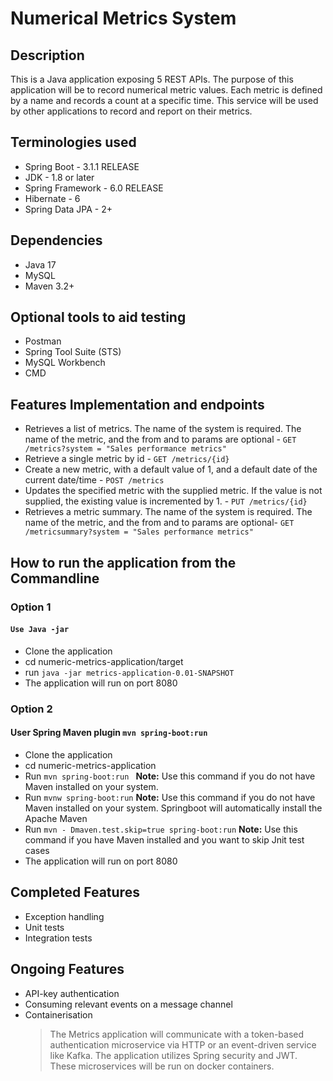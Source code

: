 # Numerical Metrics System

## Description
This is a Java application exposing 5 REST APIs. The purpose of this application will be to record numerical metric values. Each metric is defined by a name and records a count at a specific time. This service will be used by other applications to record and report on their metrics.

## Terminologies used
- Spring Boot - 3.1.1 RELEASE
- JDK - 1.8 or later
- Spring Framework - 6.0 RELEASE
- Hibernate - 6
- Spring Data JPA - 2+

## Dependencies
- Java 17
- MySQL
- Maven 3.2+

## Optional tools to aid testing
- Postman
- Spring Tool Suite (STS)
- MySQL Workbench
- CMD

## Features Implementation and endpoints
- Retrieves a list of metrics. The name of the system is required. The name of the metric, and the from and to params are optional - `GET /metrics?system = "Sales performance metrics"`
- Retrieve a single metric by id - `GET /metrics/{id}`
- Create a new metric, with a default value of 1, and a default date of the current date/time - `POST /metrics`
- Updates the specified metric with the supplied metric. If the value is not supplied, the existing value is incremented by 1. - `PUT /metrics/{id}`
- Retrieves a metric summary. The name of the system is required. The name of the metric, and the from and to params are optional- `GET /metricsummary?system = "Sales performance metrics"`

## How to run the application from the Commandline
### Option 1
#### ```Use Java -jar```
- Clone the application
- cd numeric-metrics-application/target
- run ``` java -jar metrics-application-0.01-SNAPSHOT ```
- The application will run on port 8080

### Option 2
#### User Spring Maven plugin ```mvn spring-boot:run```
- Clone the application 
- cd numeric-metrics-application
- Run ```mvn spring-boot:run ``` **Note:** Use this command if you do not have Maven installed on your system.
- Run ``` mvnw spring-boot:run ``` **Note:** Use this command if you do not have Maven installed on your system. Springboot will automatically install the Apache Maven
- Run ``` mvn - Dmaven.test.skip=true spring-boot:run ``` **Note:** Use this command if you have Maven installed and you want to skip Jnit test cases
- The application will run on port 8080

## Completed Features
- Exception handling
- Unit tests
- Integration tests

## Ongoing Features
- API-key authentication
- Consuming relevant events on a message channel
- Containerisation
  > The Metrics application will communicate with a token-based authentication microservice via HTTP or an event-driven service like Kafka. The application utilizes Spring security and JWT. These microservices will be run on docker containers.




